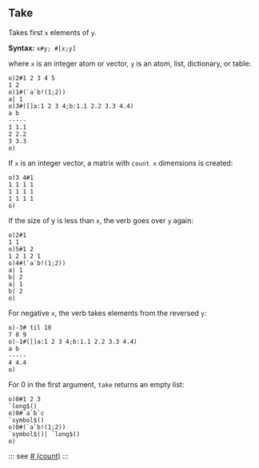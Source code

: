 ## Take

Takes first `x` elements of `y`.

**Syntax:** ```x#y; #[x;y]```

where `x` is an integer atom or vector, `y` is an atom, list, dictionary, or table:

```o
o)2#1 2 3 4 5
1 2
o)1#(`a`b!(1;2))
a| 1
o)3#([]a:1 2 3 4;b:1.1 2.2 3.3 4.4)
a b
-----
1 1.1
2 2.2
3 3.3
o)
```

If `x` is an integer vector, a matrix with `count x` dimensions is created:

```o
o)3 4#1
1 1 1 1
1 1 1 1
1 1 1 1
o)
```

If the size of y is less than `x`, the verb goes over `y` again:

```o
o)2#1
1 1
o)5#1 2
1 2 1 2 1
o)4#(`a`b!(1;2))
a| 1
b| 2
a| 1
b| 2
o)
```

For negative `x`, the verb takes elements from the reversed `y`:

```o
o)-3# til 10
7 8 9
o)-1#([]a:1 2 3 4;b:1.1 2.2 3.3 4.4)
a b
-----
4 4.4
o)
```

For 0 in the first argument, `take` returns an empty list:

```o
o)0#1 2 3
`long$()
o)0#`a`b`c
`symbol$()
o)0#(`a`b!(1;2))
`symbol$()| `long$()
o)
```

::: see
[# (count)](/verbs/math/count.md)
:::
